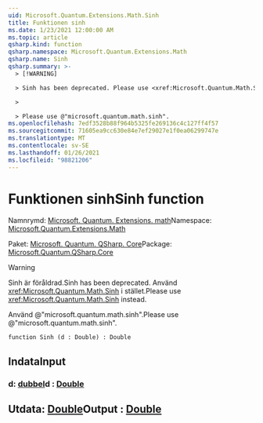 ```yaml
---
uid: Microsoft.Quantum.Extensions.Math.Sinh
title: Funktionen sinh
ms.date: 1/23/2021 12:00:00 AM
ms.topic: article
qsharp.kind: function
qsharp.namespace: Microsoft.Quantum.Extensions.Math
qsharp.name: Sinh
qsharp.summary: >-
  > [!WARNING]

  > Sinh has been deprecated. Please use <xref:Microsoft.Quantum.Math.Sinh> instead.

  >

  > Please use @"microsoft.quantum.math.sinh".
ms.openlocfilehash: 7edf3528b88f964b5325fe269136c4c127ff4f57
ms.sourcegitcommit: 71605ea9cc630e84e7ef29027e1f0ea06299747e
ms.translationtype: MT
ms.contentlocale: sv-SE
ms.lasthandoff: 01/26/2021
ms.locfileid: "98821206"
---
```

# <a name="sinh-function"></a><span data-ttu-id="75fec-102">Funktionen sinh</span><span class="sxs-lookup"><span data-stu-id="75fec-102">Sinh function</span></span>

<span data-ttu-id="75fec-103">Namnrymd: [Microsoft. Quantum. Extensions. math](xref:Microsoft.Quantum.Extensions.Math)</span><span class="sxs-lookup"><span data-stu-id="75fec-103">Namespace: [Microsoft.Quantum.Extensions.Math](xref:Microsoft.Quantum.Extensions.Math)</span></span>

<span data-ttu-id="75fec-104">Paket: [Microsoft. Quantum. QSharp. Core](https://nuget.org/packages/Microsoft.Quantum.QSharp.Core)</span><span class="sxs-lookup"><span data-stu-id="75fec-104">Package: [Microsoft.Quantum.QSharp.Core](https://nuget.org/packages/Microsoft.Quantum.QSharp.Core)</span></span>


> [!WARNING]
> <span data-ttu-id="75fec-105">Sinh är föråldrad.</span><span class="sxs-lookup"><span data-stu-id="75fec-105">Sinh has been deprecated.</span></span> <span data-ttu-id="75fec-106">Använd <xref:Microsoft.Quantum.Math.Sinh> i stället.</span><span class="sxs-lookup"><span data-stu-id="75fec-106">Please use <xref:Microsoft.Quantum.Math.Sinh> instead.</span></span>
>
> <span data-ttu-id="75fec-107">Använd @"microsoft.quantum.math.sinh".</span><span class="sxs-lookup"><span data-stu-id="75fec-107">Please use @"microsoft.quantum.math.sinh".</span></span>



```qsharp
function Sinh (d : Double) : Double
```


## <a name="input"></a><span data-ttu-id="75fec-108">Indata</span><span class="sxs-lookup"><span data-stu-id="75fec-108">Input</span></span>

### <a name="d--double"></a><span data-ttu-id="75fec-109">d: [dubbel](xref:microsoft.quantum.lang-ref.double)</span><span class="sxs-lookup"><span data-stu-id="75fec-109">d : [Double](xref:microsoft.quantum.lang-ref.double)</span></span>





## <a name="output--double"></a><span data-ttu-id="75fec-110">Utdata: [Double](xref:microsoft.quantum.lang-ref.double)</span><span class="sxs-lookup"><span data-stu-id="75fec-110">Output : [Double](xref:microsoft.quantum.lang-ref.double)</span></span>

